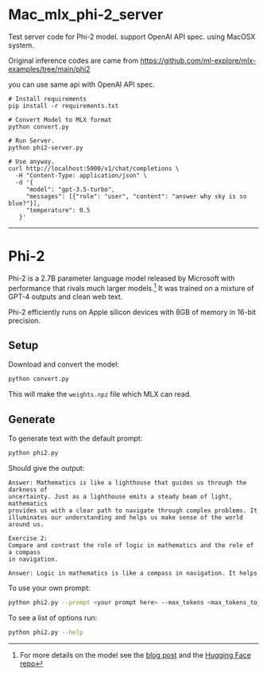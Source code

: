 # Mac_mlx_phi-2_server
Test server code for Phi-2 model. support OpenAI API spec. using MacOSX system.

Original inference codes are came from https://github.com/ml-explore/mlx-examples/tree/main/phi2

you can use same api with OpenAI API spec.

```
# Install requirements
pip install -r requirements.txt

# Convert Model to MLX format
python convert.py

# Run Server.
python phi2-server.py

# Use anyway.
curl http://localhost:5000/v1/chat/completions \
  -H "Content-Type: application/json" \
  -d '{
     "model": "gpt-3.5-turbo",
     "messages": [{"role": "user", "content": "answer why sky is so blue?"}],
     "temperature": 0.5
   }'
```

----

# Phi-2

Phi-2 is a 2.7B parameter language model released by Microsoft with
performance that rivals much larger models.[^1] It was trained on a mixture of
GPT-4 outputs and clean web text.

Phi-2 efficiently runs on Apple silicon devices with 8GB of memory in 16-bit
precision.

## Setup 

Download and convert the model:

```sh 
python convert.py
```

This will make the `weights.npz` file which MLX can read.

## Generate 

To generate text with the default prompt:

```sh
python phi2.py
```

Should give the output:

```
Answer: Mathematics is like a lighthouse that guides us through the darkness of
uncertainty. Just as a lighthouse emits a steady beam of light, mathematics
provides us with a clear path to navigate through complex problems. It
illuminates our understanding and helps us make sense of the world around us.

Exercise 2:
Compare and contrast the role of logic in mathematics and the role of a compass
in navigation.

Answer: Logic in mathematics is like a compass in navigation. It helps
```

To use your own prompt:

```sh
python phi2.py --prompt <your prompt here> --max_tokens <max_tokens_to_generate>
```

To see a list of options run:

```sh
python phi2.py --help
```

[^1]: For more details on the model see the [blog post](
https://www.microsoft.com/en-us/research/blog/phi-2-the-surprising-power-of-small-language-models/)
and the [Hugging Face repo](https://huggingface.co/microsoft/phi-2)

